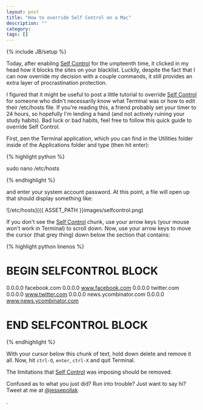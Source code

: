 ```yaml
---
layout: post
title: "How to override Self Control on a Mac"
description: ""
category: 
tags: []
---
```

{% include JB/setup %}

Today, after enabling [Self Control](http://selfcontrolapp.com) for the umpteenth time, it clicked in my head how it blocks the sites on your blacklist. Luckily, despite the fact that I can now override my decision with a couple commands, it still provides an extra layer of procrastination protection.

I figured that it might be useful to post a little tutorial to override [Self Control](http://selfcontrolapp.com) for someone who didn't necessarily know what Terminal was or how to edit their /etc/hosts file. If you're reading this, a friend probably set your timer to 24 hours, so hopefully I'm lending a hand (and not actively ruining your study habits). Bad luck or bad habits, feel free to follow this quick guide to override Self Control.

First, pen the Terminal application, which you can find in the Utilities folder inside of the Applications folder and type (then hit enter):

{% highlight python %}

sudo nano /etc/hosts

{% endhighlight %}

and enter your system account password. At this point, a file will open up that should display something like:

![/etc/hosts]({{ ASSET_PATH }}images/selfcontrol.png)

If you don't see the [Self Control](http://selfcontrolapp.com) chunk, use your arrow keys (your mouse won't work in Terminal) to scroll down. Now, use your arrow keys to move the cursor (that grey thing) down below the section that contains:

{% highlight python linenos %}

# BEGIN SELFCONTROL BLOCK
0.0.0.0 facebook.com
0.0.0.0 www.facebook.com
0.0.0.0 twitter.com
0.0.0.0 www.twitter.com
0.0.0.0 news.ycombinator.com
0.0.0.0 www.news.ycombinator.com
# END SELFCONTROL BLOCK

{% endhighlight %}

With your cursor below this chunk of text, hold down delete and remove it all. Now, hit `ctrl-O`, `enter`, `ctrl-X` and quit Terminal.

The limitations that [Self Control](http://selfcontrolapp.com) was imposing should be removed.

<p class='endnote'>Confused as to what you just did? Run into trouble? Just want to say hi? Tweet at me at <a href='http://twitter.com/jessepollak'>@jessepollak</a></p>.


